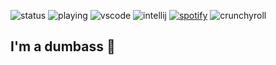 ![status](https://api.statusbadges.me/badge/status/574200797630300181?style=for-the-badge)
![playing](https://api.statusbadges.me/badge/playing/574200797630300181?style=for-the-badge)
![vscode](https://api.statusbadges.me/badge/vscode/574200797630300181?style=for-the-badge)
![intellij](https://api.statusbadges.me/badge/intellij/574200797630300181?style=for-the-badge)
[![spotify](https://api.statusbadges.me/badge/spotify/574200797630300181?style=for-the-badge)](https://api.statusbadges.me/openspotify/574200797630300181)
![crunchyroll](https://api.statusbadges.me/badge/crunchyroll/574200797630300181?style=for-the-badge)
## I'm a dumbass 👋

<!--
**Czekoloczek/Czekoloczek** is a ✨ _special_ ✨ repository because its `README.md` (this file) appears on your GitHub profile.

Here are some ideas to get you started:

- 🔭 I’m currently working on ...
- 🌱 I’m currently learning ...
- 👯 I’m looking to collaborate on ...
- 🤔 I’m looking for help with ...
- 💬 Ask me about ...
- 📫 How to reach me: ...
- 😄 Pronouns: ...
- ⚡ Fun fact: ...
-->
